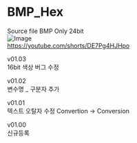 # BMP_Hex 
Source file BMP Only 24bit   
![Image](https://github.com/user-attachments/assets/911c9912-e28f-49e5-b7c9-fc3a7bb98e2c)  
https://youtube.com/shorts/DE7Pg4HJHpo  

v01.03  
16bit 색상 버그 수정  

v01.02  
변수명 _ 구분자 추가

v01.01  
텍스트 오탈자 수정 Convertion -> Conversion  

v01.00   
신규등록  
